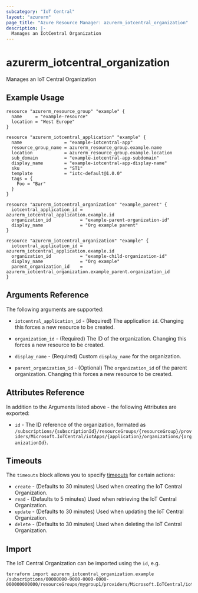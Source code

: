 ```yaml
---
subcategory: "IoT Central"
layout: "azurerm"
page_title: "Azure Resource Manager: azurerm_iotcentral_organization"
description: |-
  Manages an IotCentral Organization
---
```


# azurerm_iotcentral_organization

Manages an IoT Central Organization

## Example Usage

```hcl
resource "azurerm_resource_group" "example" {
  name     = "example-resource"
  location = "West Europe"
}

resource "azurerm_iotcentral_application" "example" {
  name                = "example-iotcentral-app"
  resource_group_name = azurerm_resource_group.example.name
  location            = azurerm_resource_group.example.location
  sub_domain          = "example-iotcentral-app-subdomain"
  display_name        = "example-iotcentral-app-display-name"
  sku                 = "ST1"
  template            = "iotc-default@1.0.0"
  tags = {
    Foo = "Bar"
  }
}

resource "azurerm_iotcentral_organization" "example_parent" {
  iotcentral_application_id = azurerm_iotcentral_application.example.id
  organization_id           = "example-parent-organization-id"
  display_name              = "Org example parent"
}

resource "azurerm_iotcentral_organization" "example" {
  iotcentral_application_id = azurerm_iotcentral_application.example.id
  organization_id           = "example-child-organization-id"
  display_name              = "Org example"
  parent_organization_id    = azurerm_iotcentral_organization.example_parent.organization_id
}
```

## Arguments Reference

The following arguments are supported:

* `iotcentral_application_id` - (Required) The application `id`. Changing this forces a new resource to be created.

* `organization_id` - (Required) The ID of the organization. Changing this forces a new resource to be created.

* `display_name` - (Required) Custom `display_name` for the organization.

* `parent_organization_id` - (Optional) The `organization_id` of the parent organization. Changing this forces a new resource to be created.

## Attributes Reference

In addition to the Arguments listed above - the following Attributes are exported:

* `id` - The ID reference of the organization, formated as `/subscriptions/{subscriptionId}/resourceGroups/{resourceGroup}/providers/Microsoft.IoTCentral/iotApps/{application}/organizations/{organizationId}`.

## Timeouts

The `timeouts` block allows you to specify [timeouts](https://developer.hashicorp.com/terraform/language/resources/configure#define-operation-timeouts) for certain actions:

* `create` - (Defaults to 30 minutes) Used when creating the IoT Central Organization.
* `read` - (Defaults to 5 minutes) Used when retrieving the IoT Central Organization.
* `update` - (Defaults to 30 minutes) Used when updating the IoT Central Organization.
* `delete` - (Defaults to 30 minutes) Used when deleting the IoT Central Organization.

## Import

The IoT Central Organization can be imported using the `id`, e.g.

```shell
terraform import azurerm_iotcentral_organization.example /subscriptions/00000000-0000-0000-0000-000000000000/resourceGroups/mygroup1/providers/Microsoft.IoTCentral/iotApps/example/organizations/example
```
